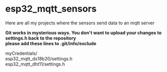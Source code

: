 # esp32_mqtt_sensors
Here are all my projects where the sensors send data to an mqtt server


**Git works in mysterious ways. You don't want to upload your changes to settings.h back to the repository**  
**please add these lines to .git/info/exclude**  

myCredentials/  
esp32_mqtt_ds18b20/settings.h  
esp32_mqtt_dht11/settings.h  
